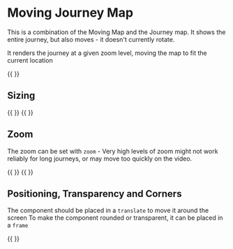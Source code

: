 
# Moving Journey Map

This is a combination of the Moving Map and the Journey map. It shows the entire journey, but also moves - it doesn't currently rotate.

It renders the journey at a given zoom level, moving the map to fit the current location

{{ <component type="moving_journey_map" size="256" />  }}


## Sizing

{{ <component type="moving_journey_map" size="128" />  }}
{{ <component type="moving_journey_map" size="384" />  }}

## Zoom

The zoom can be set with `zoom` - Very high levels of zoom might not work reliably for long journeys, or may move too quickly on the video.

{{ <component type="moving_journey_map" size="256" zoom="11" />  }}
{{ <component type="moving_journey_map" size="256" zoom="14" />  }}

## Positioning, Transparency and Corners

The component should be placed in a `translate` to move it around the screen
To make the component rounded or transparent, it can be placed in a `frame`

{{
<translate x="20" y="20">
    <frame width="256" height="256" outline="255,0,0" opacity="0.6" cr="128">
        <component type="moving_journey_map" name="moving_map" size="256" zoom="16"/>
    </frame>
</translate>
}}


